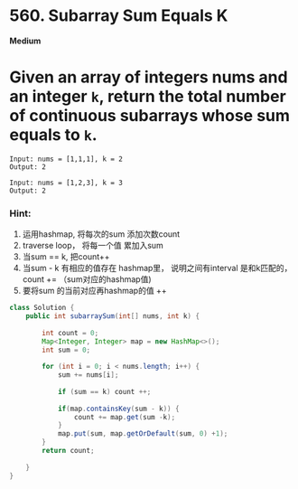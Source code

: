 # 560. Subarray Sum Equals K

**Medium**

# Given an array of integers nums and an integer `k`, return the total number of continuous subarrays whose sum equals to `k`.

```
Input: nums = [1,1,1], k = 2
Output: 2

Input: nums = [1,2,3], k = 3
Output: 2

```

### Hint:

1. 运用hashmap, 将每次的sum 添加次数count
2. traverse loop， 将每一个值 累加入sum
3. 当sum == k, 把count++
4. 当sum - k 有相应的值存在 hashmap里， 说明之间有interval 是和k匹配的， count += （sum对应的hashmap值)
5. 要将sum 的当前对应再hashmap的值 ++
   



```java
class Solution {
    public int subarraySum(int[] nums, int k) {
        
        int count = 0;
        Map<Integer, Integer> map = new HashMap<>();
        int sum = 0;
        
        for (int i = 0; i < nums.length; i++) {
            sum += nums[i];
            
            if (sum == k) count ++;
            
            if(map.containsKey(sum - k)) {
                count += map.get(sum -k);
            }
            map.put(sum, map.getOrDefault(sum, 0) +1);
        }
        return count;
        
    }
}
        
        


```